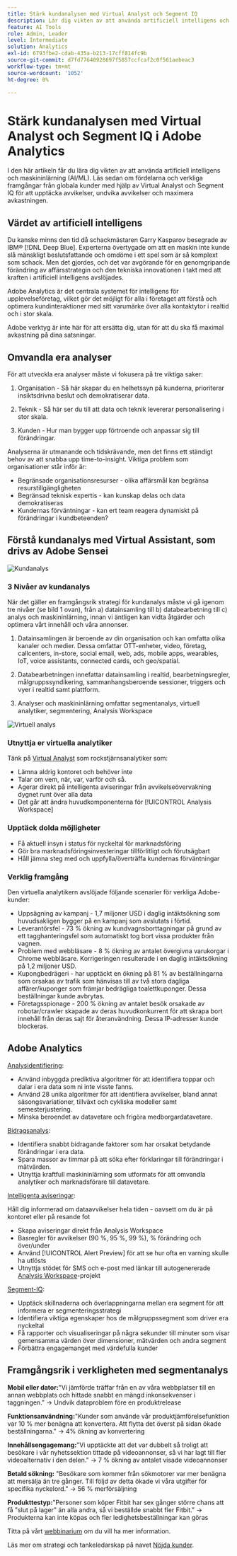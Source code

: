 ```yaml
---
title: Stärk kundanalysen med Virtual Analyst och Segment IQ
description: Lär dig vikten av att använda artificiell intelligens och maskininlärning (AI/ML). Se fördelarna med och lär dig av framgångsrika kunder från hela världen som använder Virtual Analyst och Segment IQ för att upptäcka avvikelser, undvika avvikelser och maximera avkastningen.
feature: AI Tools
role: Admin, Leader
level: Intermediate
solution: Analytics
exl-id: 6793fbe2-cdab-435a-b213-17cff814fc9b
source-git-commit: d7fd77640928697f5857ccfcaf2c0f561aebeac3
workflow-type: tm+mt
source-wordcount: '1052'
ht-degree: 0%

---
```


# Stärk kundanalysen med Virtual Analyst och Segment IQ i Adobe Analytics

I den här artikeln får du lära dig vikten av att använda artificiell intelligens och maskininlärning (AI/ML). Läs sedan om fördelarna och verkliga framgångar från globala kunder med hjälp av Virtual Analyst och Segment IQ för att upptäcka avvikelser, undvika avvikelser och maximera avkastningen.

## Värdet av artificiell intelligens

Du kanske minns den tid då schackmästaren Garry Kasparov besegrade av IBM® [!DNL Deep Blue]. Experterna övertygade om att en maskin inte kunde slå mänskligt beslutsfattande och omdöme i ett spel som är så komplext som schack. Men det gjordes, och det var avgörande för en genomgripande förändring av affärsstrategin och den tekniska innovationen i takt med att kraften i artificiell intelligens avslöjades.

Adobe Analytics är det centrala systemet för intelligens för upplevelseföretag, vilket gör det möjligt för alla i företaget att förstå och optimera kundinteraktioner med sitt varumärke över alla kontaktytor i realtid och i stor skala.

Adobe verktyg är inte här för att ersätta dig, utan för att du ska få maximal avkastning på dina satsningar.

## Omvandla era analyser

För att utveckla era analyser måste vi fokusera på tre viktiga saker:

1. Organisation - Så här skapar du en helhetssyn på kunderna, prioriterar insiktsdrivna beslut och demokratiserar data.

1. Teknik - Så här ser du till att data och teknik levererar personalisering i stor skala.

1. Kunden - Hur man bygger upp förtroende och anpassar sig till förändringar.

Analyserna är utmanande och tidskrävande, men det finns ett ständigt behov av att snabba upp time-to-insight. Viktiga problem som organisationer står inför är:

* Begränsade organisationsresurser - olika affärsmål kan begränsa resurstillgängligheten
* Begränsad teknisk expertis - kan kunskap delas och data demokratiseras
* Kundernas förväntningar - kan ert team reagera dynamiskt på förändringar i kundbeteenden?

## Förstå kundanalys med Virtual Assistant, som drivs av Adobe Sensei

![Kundanalys](assets/customer-intelligence.png)

### 3 Nivåer av kundanalys

När det gäller en framgångsrik strategi för kundanalys måste vi gå igenom tre nivåer (se bild 1 ovan), från a) datainsamling till b) databearbetning till c) analys och maskininlärning, innan vi äntligen kan vidta åtgärder och optimera vårt innehåll och våra annonser.

1. Datainsamlingen är beroende av din organisation och kan omfatta olika kanaler och medier. Dessa omfattar OTT-enheter, video, företag, callcenters, in-store, social email, web, ads, mobile apps, wearables, IoT, voice assistants, connected cards, och geo/spatial.

1. Databearbetningen innefattar datainsamling i realtid, bearbetningsregler, målgruppssyndikering, sammanhangsberoende sessioner, triggers och vyer i realtid samt plattform.

1. Analyser och maskininlärning omfattar segmentanalys, virtuell analytiker, segmentering, Analysis Workspace

![Virtuell analys](assets/virtual-analysis.png)

### Utnyttja er virtuella analytiker

Tänk på [Virtual Analyst](https://experienceleague.adobe.com/docs/analytics/analyze/analysis-workspace/virtual-analyst/overview.html?lang=en) som rockstjärnsanalytiker som:

* Lämna aldrig kontoret och behöver inte
* Talar om vem, när, var, varför och så.
* Agerar direkt på intelligenta aviseringar från avvikelseövervakning dygnet runt över alla data
* Det går att ändra huvudkomponenterna för [!UICONTROL Analysis Workspace]

### Upptäck dolda möjligheter

* Få aktuell insyn i status för nyckeltal för marknadsföring
* Gör bra marknadsföringsinvesteringar tillförlitligt och förutsägbart
* Håll jämna steg med och uppfylla/överträffa kundernas förväntningar

### Verklig framgång

Den virtuella analytikern avslöjade följande scenarier för verkliga Adobe-kunder:

* Uppsägning av kampanj - 1,7 miljoner USD i daglig intäktsökning som huvudsakligen bygger på en kampanj som avslutats i förtid.
* Leverantörsfel - 73 % ökning av kundvagnsborttagningar på grund av ett tagghanteringsfel som automatiskt tog bort vissa produkter från vagnen.
* Problem med webbläsare - 8 % ökning av antalet övergivna varukorgar i Chrome webbläsare. Korrigeringen resulterade i en daglig intäktsökning på 1,2 miljoner USD.
* Kupongbedrägeri - har upptäckt en ökning på 81 % av beställningarna som orsakas av trafik som hänvisas till av två stora dagliga affärer/kuponger som främjar bedrägliga toalettkuponger. Dessa beställningar kunde avbrytas.
* Företagsspionage - 200 % ökning av antalet besök orsakade av robotar/crawler skapade av deras huvudkonkurrent för att skrapa bort innehåll från deras sajt för återanvändning. Dessa IP-adresser kunde blockeras.

## Adobe Analytics

[Analysidentifiering](https://experienceleague.adobe.com/docs/analytics/analyze/analysis-workspace/virtual-analyst/anomaly-detection/anomaly-detection.html?lang=en):

* Använd inbyggda prediktiva algoritmer för att identifiera toppar och dalar i era data som ni inte visste fanns.
* Använd 28 unika algoritmer för att identifiera avvikelser, bland annat säsongsvariationer, tillväxt och cykliska modeller samt semesterjustering.
* Minska beroendet av datavetare och frigöra medborgardatavetare.

[Bidragsanalys](https://experienceleague.adobe.com/docs/analytics/analyze/analysis-workspace/virtual-analyst/contribution-analysis/ca-tokens.html?lang=en):

* Identifiera snabbt bidragande faktorer som har orsakat betydande förändringar i era data.
* Spara massor av timmar på att söka efter förklaringar till förändringar i mätvärden.
* Utnyttja kraftfull maskininlärning som utformats för att omvandla analytiker och marknadsförare till datavetare.

[Intelligenta aviseringar](https://experienceleague.adobe.com/docs/analytics/analyze/analysis-workspace/virtual-analyst/intelligent-alerts/intellligent-alerts.html?lang=en):

Håll dig informerad om dataavvikelser hela tiden - oavsett om du är på kontoret eller på resande fot

* Skapa aviseringar direkt från Analysis Workspace
* Basregler för avvikelser (90 %, 95 %, 99 %), % förändring och över/under
* Använd [!UICONTROL Alert Preview] för att se hur ofta en varning skulle ha utlösts
* Utnyttja stödet för SMS och e-post med länkar till autogenererade [Analysis Workspace](https://experienceleague.adobe.com/docs/analytics/analyze/analysis-workspace/home.html?lang=en)-projekt

[Segment-IQ](https://experienceleague.adobe.com/docs/analytics/analyze/analysis-workspace/segment-iq.html?lang=en):

* Upptäck skillnaderna och överlappningarna mellan era segment för att informera er segmenteringsstrategi
* Identifiera viktiga egenskaper hos de målgruppssegment som driver era nyckeltal
* Få rapporter och visualiseringar på några sekunder till minuter som visar gemensamma värden över dimensioner, mätvärden och andra segment
* Förbättra engagemanget med värdefulla kunder

## Framgångsrik i verkligheten med segmentanalys

**Mobil eller dator:**&quot;Vi jämförde träffar från en av våra webbplatser till en annan webbplats och hittade snabbt en mängd inkonsekvenser i taggningen.&quot; → Undvik dataproblem före en produktrelease

**Funktionsanvändning:**&quot;Kunder som använde vår produktjämförelsefunktion var 10 % mer benägna att konvertera. Att flytta det överst på sidan ökade beställningarna.&quot; → 4% ökning av konvertering

**Innehållsengagemang:**&quot;Vi upptäckte att det var dubbelt så troligt att besökare i vår nyhetssektion tittade på videoannonser, så vi har lagt till fler videoalternativ i den delen.&quot; → 7 % ökning av antalet visade videoannonser

**Betald sökning:** &quot;Besökare som kommer från sökmotorer var mer benägna att mersälja än tre gånger. Till följd av detta ökade vi våra utgifter för specifika nyckelord.&quot; → 56 % merförsäljning

**Produkttestyp:**&quot;Personer som köper Fitbit har sex gånger större chans att få &quot;slut på lager&quot; än alla andra, så vi beställde snabbt fler Fitbit.&quot; → Produkterna kan inte köpas och fler ledighetsbeställningar kan göras

Titta på vårt [webbinarium](https://adobecustomersuccess.adobeconnect.com/pmetho6ivh68/) om du vill ha mer information.

Läs mer om strategi och tankeledarskap på navet [Nöjda kunder](https://experienceleague.adobe.com/docs/customer-success/customer-success/overview.html).